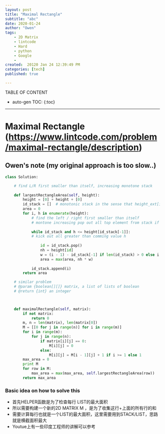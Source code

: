```yaml
---
layout: post
title: "Maximal Rectangle"
subtitle: "abc"
date: 2020-01-24
author: "Owen"
tags: 
    - 2D Matrix
    - lintcode
    - Hard
    - python
    - Google 
    - 
created:  20120 Jan 24 12:39:49 PM
categories: [tech]
published: true

---
```



TABLE OF CONTENT

* auto-gen TOC:
{:toc}

- - -

#  Maximal Rectangle (https://www.lintcode.com/problem/maximal-rectangle/description)
## Owen's note (my original approach is too slow..) 
```python
class Solution:

    # find L/R first smaller than itself, increasing monotone stack
    
    def largestRectangleArea(self, height):
        height = [0] + height + [0]
        id_stack = []  # monotonic stack in the sense that height_ext[id_stack[:]] is monotonic
        area = 0
        for i, h in enumerate(height):
            # find the left / right first smaller than itself
            # montone increasing pop out all top element from stack if larger than new comer
            
            while id_stack and h <= height[id_stack[-1]]: 
            # kick out all greater than comming value h
            
                id = id_stack.pop()
                nh = height[id]
                w = (i - 1) - id_stack[-1] if len(id_stack) > 0 else i
                area = max(area, nh * w)
                
            id_stack.append(i)
        return area

    # similar problem
    # @param {boolean[][]} matrix, a list of lists of boolean
    # @return {int} an integer


    
    def maximalRectangle(self, matrix):
        if not matrix:
            return 0
        m, n = len(matrix), len(matrix[0])
        M = [[0 for j in range(n)] for i in range(m)]
        for i in range(m):
            for j in range(n):
                if matrix[i][j] == 0:
                    M[i][j] = 0
                else:
                    M[i][j] = M[i - 1][j] + 1 if i >= 1 else 1
        max_area = 0
        print M
        for row in M:
            max_area = max(max_area, self.largestRectangleArea(row))
        return max_area

```
### Basic idea on how to solve this 
   - 首先HELPER函数是为了检查每行 LIST的最大面积
   - 所以需要构建一个新的2D MATRIX M ，是为了收集这行+上面的所有行的和
   - 需要计算每行也就是一个LIST的最大面积，这里需要用到STACK/LIST，思路就是横截面积最大
   - Youtue上有一些印度工程师的讲解可以参考
